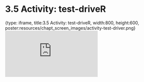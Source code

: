 # 3.5 Activity: test-driveR
 
{type: iframe, title:3.5 Activity: test-driveR, width:800, height:600, poster:resources/chapt_screen_images/activity-test-driver.png}
![](https://vgaysin1.github.io/CURE-MicrobialMysteries-test/activity-test-driver.html)
 

 
